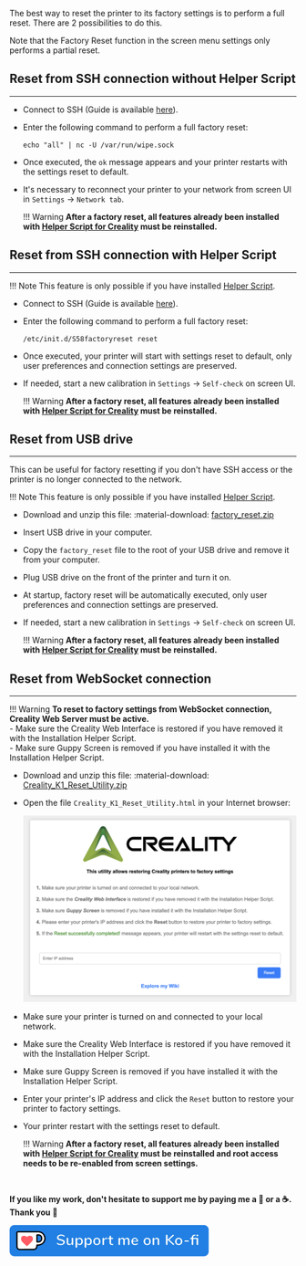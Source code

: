 The best way to reset the printer to its factory settings is to perform a full reset. There are 2 possibilities to do this.

Note that the Factory Reset function in the screen menu settings only performs a partial reset.


## Reset from SSH connection without Helper Script
<hr>

- Connect to SSH (Guide is available <a href="../../firmwares/ssh-connection">here</a>).

- Enter the following command to perform a full factory reset:

    ```
    echo "all" | nc -U /var/run/wipe.sock
    ``` 

- Once executed, the `ok` message appears and your printer restarts with the settings reset to default.

- It's necessary to reconnect your printer to your network from screen UI in `Settings` → `Network tab`.

    !!! Warning
        **After a factory reset, all features already been installed with <a href="../../helper-script/helper-script-installation">Helper Script for Creality</a>  must be reinstalled.**


## Reset from SSH connection with Helper Script
<hr>

!!! Note
    This feature is only possible if you have installed <a href="../../helper-script/helper-script-installation">Helper Script</a>.

- Connect to SSH (Guide is available <a href="../../firmwares/ssh-connection">here</a>).

- Enter the following command to perform a full factory reset:

    ```
    /etc/init.d/S58factoryreset reset
    ``` 

- Once executed, your printer will start with settings reset to default, only user preferences and connection settings are preserved.

- If needed, start a new calibration in `Settings` → `Self-check` on screen UI.

    !!! Warning
        **After a factory reset, all features already been installed with <a href="../../helper-script/helper-script-installation">Helper Script for Creality</a>  must be reinstalled.**


## Reset from USB drive
<hr>

This can be useful for factory resetting if you don't have SSH access or the printer is no longer connected to the network.

!!! Note
    This feature is only possible if you have installed <a href="../../helper-script/helper-script-installation">Helper Script</a>.

- Download and unzip this file: :material-download: [factory_reset.zip](https://github.com/Guilouz/Creality-Helper-Script-Wiki/raw/main/downloads/Files/factory_reset.zip)

- Insert USB drive in your computer.

- Copy the `factory_reset` file to the root of your USB drive and remove it from your computer.

- Plug USB drive on the front of the printer and turn it on.

- At startup, factory reset will be automatically executed, only user preferences and connection settings are preserved.

- If needed, start a new calibration in `Settings` → `Self-check` on screen UI.

    !!! Warning
        **After a factory reset, all features already been installed with <a href="../../helper-script/helper-script-installation">Helper Script for Creality</a>  must be reinstalled.**


## Reset from WebSocket connection
<hr>

!!! Warning
    **To reset to factory settings from WebSocket connection, Creality Web Server must be active.**<br />
      - Make sure the Creality Web Interface is restored if you have removed it with the Installation Helper Script.<br />
      - Make sure Guppy Screen is removed if you have installed it with the Installation Helper Script.

- Download and unzip this file: :material-download: [Creality_K1_Reset_Utility.zip](https://github.com/Guilouz/Creality-Helper-Script-Wiki/raw/main/downloads/Files/Creality_K1_Reset_Utility.zip)

- Open the file `Creality_K1_Reset_Utility.html` in your Internet browser:

  <img width="900" src="../../assets/img/Reset-Factory-Settings/Creality_K1_Reset_Utility.png">

- Make sure your printer is turned on and connected to your local network.

- Make sure the Creality Web Interface is restored if you have removed it with the Installation Helper Script.

- Make sure Guppy Screen is removed if you have installed it with the Installation Helper Script.

- Enter your printer's IP address and click the `Reset` button to restore your printer to factory settings.

- Your printer restart with the settings reset to default.

    !!! Warning
        **After a factory reset, all features already been installed with <a href="../../helper-script/helper-script-installation">Helper Script for Creality</a>  must be reinstalled and root access needs to be re-enabled from screen settings.**

<br />

**If you like my work, don't hesitate to support me by paying me a 🍺 or a ☕. Thank you 🙂**

<a href="https://ko-fi.com/guilouz" target="_blank"><img width="350" src="../../assets/img/home/Ko-fi.png"></a>
